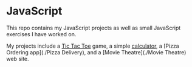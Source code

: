 # JavaScript
This repo contains my JavaScript projects as well as small JavaScript exercises I have worked on.

My projects include a [Tic Tac Toe](./TicTacToe) game, a simple [calculator](calculator.html), a [Pizza Ordering app](./Pizza Delivery), and a [Movie Theatre](./Movie Theatre) web site.
